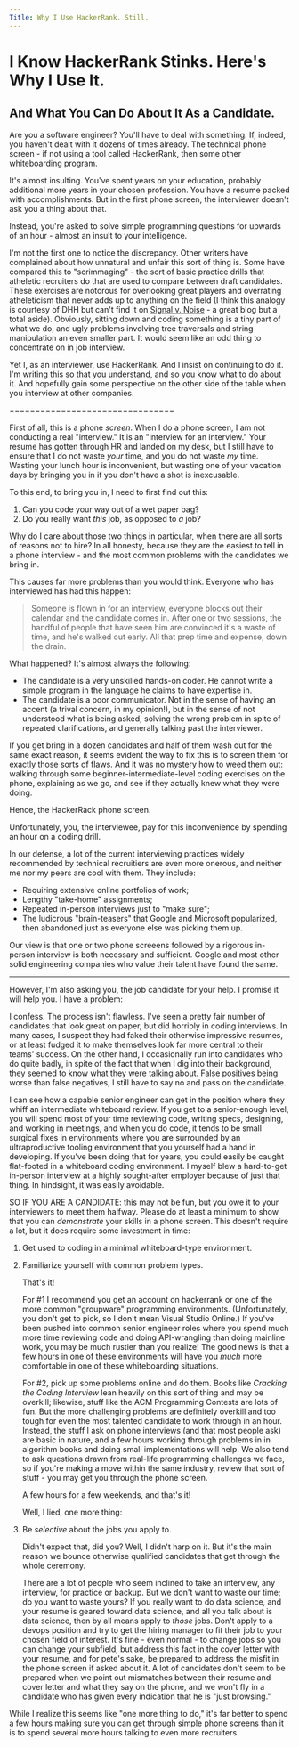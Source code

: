 ```yaml
---
Title: Why I Use HackerRank. Still.
---
```


# I Know HackerRank Stinks. Here's Why I Use It.
## And What You Can Do About It As a Candidate.
Are you a software engineer? You'll have to deal with something. If,
indeed, you haven't dealt with it dozens of times already. The
technical phone screen - if not using a tool called HackerRank, then
some other whiteboarding program.

It's almost insulting. You've spent years on your education, probably
additional more years in your chosen profession. You have a resume
packed with accomplishments. But in the first phone screen, the
interviewer doesn't ask you a thing about that.

Instead, you're asked to solve simple programming questions for
upwards of an hour - almost an insult to your intelligence.

I'm not the first one to notice the discrepancy.
Other writers have complained about how unnatural and unfair this sort
of thing is. Some have compared this to "scrimmaging" - the sort of
basic practice drills that atheletic recruiters do that are used to
compare between draft candidates. These exercises are notorous for
overlooking great players and overrating atheleticism that never adds
up to anything on the field (I think this analogy is courtesy of DHH
but can't find it on [Signal v. Noise](https://m.signalvnoise.com/) -
a great blog but a total aside). Obviously, sitting down and coding
something is a tiny part of what we do, and ugly problems involving
tree traversals and string manipulation an even smaller part. It would
seem like an odd thing to concentrate on in job interview.

Yet I, as an interviewer, use HackerRank. And I insist on continuing
to do it. I'm writing this so that you understand, and so you know
what to do about it. And hopefully gain some perspective on the other
side of the table when you interview at other companies.

================================

First of all, this is a phone *screen*. When I do a phone screen, I am
not conducting a real "interview." It is an "interview for an
interview." Your resume has gotten through HR and landed on my desk,
but I still have to ensure that I do not waste *your* time, and you do
not waste *my* time. Wasting your lunch hour is inconvenient, but
wasting one of your vacation days by bringing you in if you don't have
a shot is inexcusable.

To this end, to bring you in, I need to first find out this:
1. Can you code your way out of a wet paper bag?
2. Do you really want *this* job, as opposed to *a* job?

Why do I care about those two things in particular, when there are all
sorts of reasons not to hire? In all honesty, because they are the
easiest to tell in a phone interview - and the most common problems
with the candidates we bring in.

This causes far more problems than you would think. Everyone who has
interviewed has had this happen:

> Someone is flown in for an interview, everyone blocks out their
> calendar and the candidate comes in. After one or two sessions, the
> handful of people that have seen him are convinced it's a waste of
> time, and he's walked out early. All that prep time and expense,
> down the drain.

What happened? It's almost always the following:

- The candidate is a very unskilled hands-on coder. He cannot write a
  simple program in the language he claims to have expertise in.
- The candidate is a poor communicator. Not in the sense of having an
  accent (a trival concern, in my opinion!), but in the sense of not
  understood what is being asked, 
  solving the wrong problem in spite of repeated clarifications, and
  generally talking past the interviewer.
  
If you get bring in a dozen candidates and half of them wash out for
the same exact reason, it seems evident the way to fix this is to
screen them for exactly those sorts of flaws. And it was no mystery
how to weed them out: walking through some 
beginner-intermediate-level coding exercises on the phone, explaining
as we go, and see if they actually knew what they were doing.

Hence, the HackerRack
phone screen.

Unfortunately, you, the interviewee, pay for this inconvenience by
spending an hour on a coding drill.

In our defense, a lot of the current interviewing practices widely
recommended by technical recruitiers are even more onerous, and
neither me nor my peers are cool with them. They include:

* Requiring extensive online portfolios of work;
* Lengthy "take-home" assignments;
* Repeated in-person interviews just to "make sure";
* The ludicrous "brain-teasers" that Google and Microsoft popularized,
then abandoned just as everyone else was picking them up.

Our view is that one or two phone screeens followed by a rigorous
in-person interview is both necessary and sufficient. Google and most
other solid engineering companies who value their talent have found
the same.

-----------------

However, I'm also asking you, the job candidate for your help. I
promise it will help you. I have a problem:

I confess. The process isn't flawless. I've seen a pretty fair number
of candidates that look great on paper, but did horribly in coding
interviews. In many cases, I suspect they had faked their otherwise
impressive resumes, or at least fudged it to make themselves look far
more central to their teams' success. On the other hand, I
occasionally run into candidates who do quite badly, in spite of the
fact that when I dig into their background, they seemed to know what
they were talking about. False positives being worse than false
negatives, I still have to say no and pass on the candidate.

I can see how a capable senior engineer can get in the position where
they whiff an intermediate whiteboard review. If you get to a
senior-enough level, you will spend most of your time reviewing code,
writing specs, designing, and working in meetings, and when you do
code, it tends to be small surgical fixes in environments where you
are surrounded by an ultraproductive tooling environment that you
yourself had a hand in developing. If you've been doing that for
years, you could easily be caught flat-footed in a whiteboard coding
environment. I myself blew a hard-to-get in-person interview at a
highly sought-after employer because of just that thing. In hindsight,
it was easily avoidable.

SO IF YOU ARE A CANDIDATE: this may not be fun, but you owe it to your
interviewers to meet them halfway. Please do at least a minimum to show that
you can _demonstrate_ your skills in a phone screen. This doesn't
require a lot, but it does require some investment in time:

1. Get used to coding in a minimal whiteboard-type environment.

2. Familiarize yourself with common problem types.

    That's it!

    For #1 I recommend you get an account on hackerrank or one of the more
    common "groupware" programming environments. (Unfortunately, you don't
    get to pick, so I don't mean Visual Studio Online.) If you've been
    pushed into common senior engineer roles where you spend much more
    time reviewing code and doing API-wrangling than doing mainline work,
    you may be much rustier than you realize! The good news is that a few
    hours in one of these environments will have you *much* more
    comfortable in one of these whiteboarding situations.

    For #2, pick up some problems online and do them. Books like _Cracking
    the Coding Interview_ lean heavily on this sort of thing and may be
    overkill; likewise, stuff like the ACM Programming Contests are lots
    of fun. But the more challenging problems are definitely overkill and
    too tough for even the most talented candidate to work through in an
    hour. Instead, the stuff I ask on phone interviews (and that most
    people ask) are basic in nature, and a few hours working
    through problems in in algorithm books and doing small implementations
    will help. We also tend to ask questions drawn from real-life
    programming challenges we face, so if you're making a move within the
    same industry, review that sort of stuff - you may get you through the
    phone screen.

    A few hours for a few weekends, and that's it!

    Well, I lied, one more thing:

3. Be _selective_ about the jobs you apply to.

    Didn't expect that, did you? Well, I didn't harp on it. But it's the
    main reason we bounce otherwise qualified candidates that get through
    the whole ceremony.

    There are a lot of people who seem inclined to take an interview, any
    interview, for practice or backup. But we don't want to waste our
    time; do you want to waste yours? If you really want to do data
    science, and your resume is geared toward data science, and all you talk
    about is data science, then by all means apply to *those* jobs.  Don't
    apply to a devops position and try to get the hiring manager to fit
    their job to your chosen field of interest. It's fine - even normal -
    to change jobs so you can change your subfield, but address this fact in
    the cover letter with your resume, and for pete's sake, be prepared to
    address the misfit in the phone screen if asked about it. A lot of
    candidates don't seem to be prepared when we point out mismatches
    between their resume and cover letter and what they say on the phone,
    and we won't fly in a candidate who has given every indication that he
    is "just browsing."

While I realize this seems like "one more thing to do," it's far
better to spend a few hours making sure you can get through simple
phone screens than it is to spend several more hours talking to even
more recruiters.
